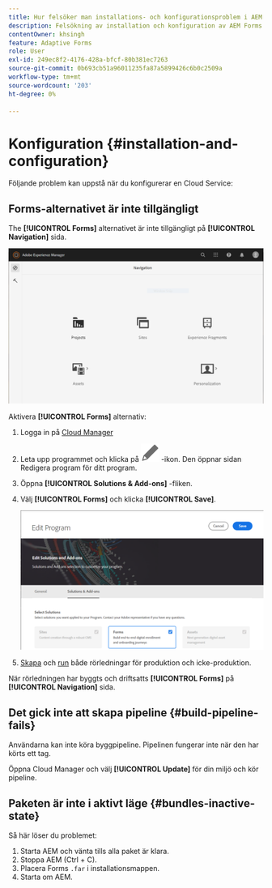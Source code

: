 ```yaml
---
title: Hur felsöker man installations- och konfigurationsproblem i AEM Forms as a Cloud Service?
description: Felsökning av installation och konfiguration av AEM Forms as a Cloud Service-miljö.
contentOwner: khsingh
feature: Adaptive Forms
role: User
exl-id: 249ec8f2-4176-428a-bfcf-80b381ec7263
source-git-commit: 0b693cb51a96011235fa87a5899426c6b0c2509a
workflow-type: tm+mt
source-wordcount: '203'
ht-degree: 0%

---
```


# Konfiguration {#installation-and-configuration}

Följande problem kan uppstå när du konfigurerar en Cloud Service:

## Forms-alternativet är inte tillgängligt

The **[!UICONTROL Forms]** alternativet är inte tillgängligt på **[!UICONTROL Navigation]** sida.

![Forms-alternativet är inte tillgängligt](assets/installation-configuration-forms-option-unavailable-troubleshooting.png)

Aktivera **[!UICONTROL Forms]** alternativ:

1. Logga in på [Cloud Manager](https://experience.adobe.com/)
1. Leta upp programmet och klicka på ![Forms-alternativet är inte tillgängligt](assets/Smock_Edit_18_N.svg) -ikon. Den öppnar sidan Redigera program för ditt program.
1. Öppna **[!UICONTROL Solutions & Add-ons]** -fliken.
1. Välj **[!UICONTROL Forms]** och klicka **[!UICONTROL Save]**.

   ![Välj alternativet Forms](assets/installation-configuration-select-forms-option.png)
1. [Skapa](https://experienceleague.adobe.com/docs/experience-manager-cloud-manager/using/how-to-use/configuring-pipeline.html?lang=en#how-to-use) och [run](https://experienceleague.adobe.com/docs/experience-manager-cloud-manager/using/how-to-use/deploying-code.html) både rörledningar för produktion och icke-produktion.

När rörledningen har byggts och driftsatts **[!UICONTROL Forms]** på **[!UICONTROL Navigation]** sida.

<!--  
## Environment creation fails {#environment-creation-fails}

Users are unable to create an [!DNL AEM Forms] as a Cloud Service environment. The environment creation fails after running for some time.

A missing profile can lead to environment creation failure. Check that the profile exists in Admin Console. If the profile does not exist, perform the following steps to create the profile:

1. Log in to [Admin Console](https://adminconsole.adobe.com/). Use Adobe ID of administrator provisioned to use Automated Forms Conversion Service to login. Do not any other ID or Federated ID to login.
1. Click the **[!UICONTROL Automated Forms Conversion Service]** option.
1. Click **[!UICONTROL New Profile]** in the Products tab.
1. Specify Name, Display Name, and Description for the profile. Click **[!UICONTROL Done]**. A profile is created.

If the profile exists and issues still persist, contact Adobe Support. -->

## Det gick inte att skapa pipeline {#build-pipeline-fails}

Användarna kan inte köra byggpipeline. Pipelinen fungerar inte när den har körts ett tag.

Öppna Cloud Manager och välj **[!UICONTROL Update]** för din miljö och kör pipeline.


## Paketen är inte i aktivt läge {#bundles-inactive-state}

Så här löser du problemet:

1. Starta AEM och vänta tills alla paket är klara.
1. Stoppa AEM (Ctrl + C).
1. Placera Forms `.far` i installationsmappen.
1. Starta om AEM.